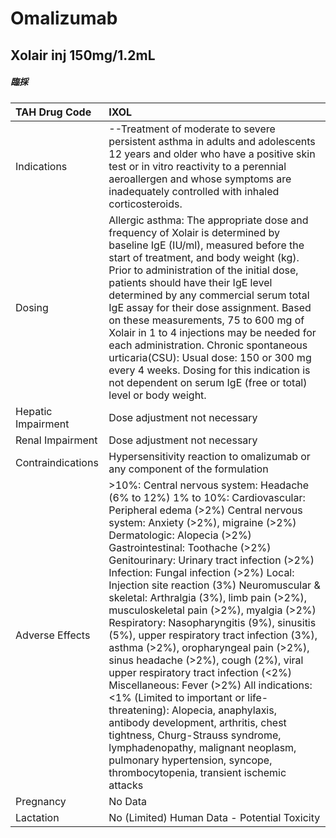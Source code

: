 # Omalizumab

## Xolair inj 150mg/1.2mL

##### 臨採

| TAH Drug Code      | IXOL                                                                                                                                                                                                                                                                                                                                                                                                                                                                                                                                                                                                                                                                                                                                                                                                                                                                                                                                                                                  |
|:-------------------|:--------------------------------------------------------------------------------------------------------------------------------------------------------------------------------------------------------------------------------------------------------------------------------------------------------------------------------------------------------------------------------------------------------------------------------------------------------------------------------------------------------------------------------------------------------------------------------------------------------------------------------------------------------------------------------------------------------------------------------------------------------------------------------------------------------------------------------------------------------------------------------------------------------------------------------------------------------------------------------------|
| Indications        | --Treatment of moderate to severe persistent asthma in adults and adolescents 12 years and older who have a positive skin test or in vitro reactivity to a perennial aeroallergen and whose symptoms are inadequately controlled with inhaled corticosteroids.                                                                                                                                                                                                                                                                                                                                                                                                                                                                                                                                                                                                                                                                                                                        |
| Dosing             | Allergic asthma: The appropriate dose and frequency of Xolair is determined by baseline IgE (IU/ml), measured before the start of treatment, and body weight (kg). Prior to administration of the initial dose, patients should have their IgE level determined by any commercial serum total IgE assay for their dose assignment. Based on these measurements, 75 to 600 mg of Xolair in 1 to 4 injections may be needed for each administration. Chronic spontaneous urticaria(CSU): Usual dose: 150 or 300 mg every 4 weeks. Dosing for this indication is not dependent on serum IgE (free or total) level or body weight.                                                                                                                                                                                                                                                                                                                                                        |
| Hepatic Impairment | Dose adjustment not necessary                                                                                                                                                                                                                                                                                                                                                                                                                                                                                                                                                                                                                                                                                                                                                                                                                                                                                                                                                         |
| Renal Impairment   | Dose adjustment not necessary                                                                                                                                                                                                                                                                                                                                                                                                                                                                                                                                                                                                                                                                                                                                                                                                                                                                                                                                                         |
| Contraindications  | Hypersensitivity reaction to omalizumab or any component of the formulation                                                                                                                                                                                                                                                                                                                                                                                                                                                                                                                                                                                                                                                                                                                                                                                                                                                                                                           |
| Adverse Effects    | >10%: Central nervous system: Headache (6% to 12%) 1% to 10%: Cardiovascular: Peripheral edema (>2%) Central nervous system: Anxiety (>2%), migraine (>2%) Dermatologic: Alopecia (>2%) Gastrointestinal: Toothache (>2%) Genitourinary: Urinary tract infection (>2%) Infection: Fungal infection (>2%) Local: Injection site reaction (3%) Neuromuscular & skeletal: Arthralgia (3%), limb pain (>2%), musculoskeletal pain (>2%), myalgia (>2%) Respiratory: Nasopharyngitis (9%), sinusitis (5%), upper respiratory tract infection (3%), asthma (>2%), oropharyngeal pain (>2%), sinus headache (>2%), cough (2%), viral upper respiratory tract infection (<2%) Miscellaneous: Fever (>2%) All indications: <1% (Limited to important or life-threatening): Alopecia, anaphylaxis, antibody development, arthritis, chest tightness, Churg-Strauss syndrome, lymphadenopathy, malignant neoplasm, pulmonary hypertension, syncope, thrombocytopenia, transient ischemic attacks |
| Pregnancy          | No Data                                                                                                                                                                                                                                                                                                                                                                                                                                                                                                                                                                                                                                                                                                                                                                                                                                                                                                                                                                               |
| Lactation          | No (Limited) Human Data - Potential Toxicity                                                                                                                                                                                                                                                                                                                                                                                                                                                                                                                                                                                                                                                                                                                                                                                                                                                                                                                                          |

